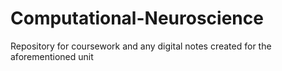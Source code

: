 # Computational-Neuroscience
Repository for coursework and any digital notes created for the aforementioned unit
